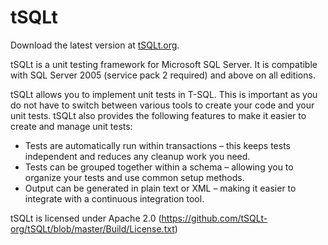 # tSQLt

Download the latest version at [tSQLt.org](http://tsqlt.org/downloads/).

tSQLt is a unit testing framework for Microsoft SQL Server. 
It is compatible with SQL Server 2005 (service pack 2 required) and above on all editions.

tSQLt allows you to implement unit tests in T-SQL. This is important as you do not have to switch between various tools to create your code and your unit tests. tSQLt also provides the following features to make it easier to create and manage unit tests:

* Tests are automatically run within transactions – this keeps tests independent and reduces any cleanup work you need.
* Tests can be grouped together within a schema – allowing you to organize your tests and use common setup methods.
* Output can be generated in plain text or XML – making it easier to integrate with a continuous integration tool.

tSQLt is licensed under Apache 2.0 (https://github.com/tSQLt-org/tSQLt/blob/master/Build/License.txt)
